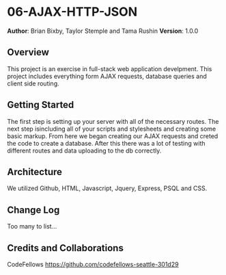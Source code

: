 # 06-AJAX-HTTP-JSON

**Author**: Brian Bixby, Taylor Stemple and Tama Rushin
**Version**: 1.0.0 

## Overview
This project is an exercise in full-stack web application develpment. This project includes everything form AJAX requests, database queries and  client side routing.

## Getting Started
The first step is setting up your server with all of the necessary routes. The next step isincluding all of your scripts and stylesheets and creating some basic markup. From here we began creating our AJAX requests and creted the code to create a database. After this there was a lot of testing with different routes and data uploading to the db correctly.

## Architecture
We utilized Github, HTML, Javascript, Jquery, Express, PSQL and CSS.

## Change Log

Too many to list...

## Credits and Collaborations
CodeFellows https://github.com/codefellows-seattle-301d29 